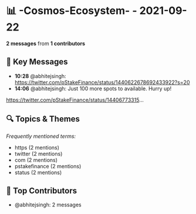 # 📊 -Cosmos-Ecosystem- - 2021-09-22
**2 messages** from **1 contributors**

## 💬 Key Messages
- **10:28** @abhitejsingh: https://twitter.com/pStakeFinance/status/1440622678692433922?s=20
- **14:06** @abhitejsingh: Just 100 more spots to available. Hurry up!

https://twitter.com/pStakeFinance/status/14406773315...

## 🔍 Topics & Themes
*Frequently mentioned terms:*
- https (2 mentions)
- twitter (2 mentions)
- com (2 mentions)
- pstakefinance (2 mentions)
- status (2 mentions)

## 👥 Top Contributors
- @abhitejsingh: 2 messages